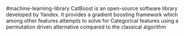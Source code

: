 #machine-learning-library
CatBoost is an open-source software library developed by Yandex. It provides a gradient boosting framework which among other features attempts to solve for Categorical features using a permutation driven alternative compared to the classical algorithm
